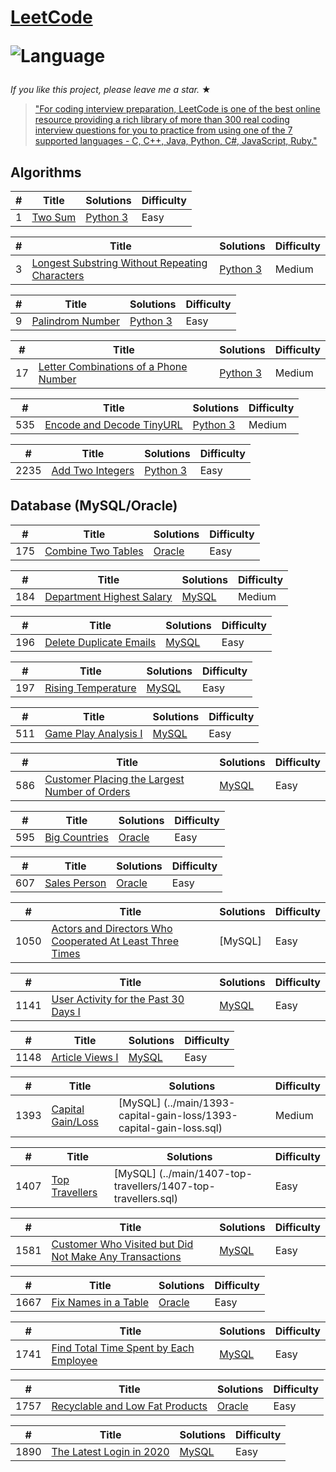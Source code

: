 # [LeetCode](https://leetcode.com/problemset/algorithms/)<p>![Language](https://img.shields.io/badge/language-Python3%20%2F%20MySQL%20%2F%20Bash-blue.svg) 

_If you like this project, please leave me a star._ &#9733;

> ["For coding interview preparation, LeetCode is one of the best online resource providing a rich library of more than 300 real coding interview questions for you to practice from using one of the 7 supported languages - C, C++, Java, Python, C#, JavaScript, Ruby."](https://www.quora.com/How-effective-is-Leetcode-for-preparing-for-technical-interviews)
## Algorithms

|  #  |      Title     |   Solutions   | Difficulty               
|-----|----------------|---------------|----------------------------
|1|[Two Sum](https://leetcode.com/problems/two-sum/)|[Python 3](../main/1-two-sum/1-two-sum.py) |Easy|
 
|  #  |      Title     |   Solutions   | Difficulty               
|-----|----------------|---------------|----------------------------
|3|[Longest Substring Without Repeating Characters](https://leetcode.com/problems/longest-substring-without-repeating-characters/)|[Python 3](../main/3-longest-substring-without-repeating-characters/3-longest-substring-without-repeating-characters.py) |Medium|
 
|  #  |      Title     |   Solutions   | Difficulty               
|-----|----------------|---------------|----------------------------
|9|[Palindrom Number](https://leetcode.com/problems/palindrome-number/)|[Python 3](../main/9-palindrome-number/9-palindrome-number.py) |Easy|
 
|  #  |      Title     |   Solutions   | Difficulty               
|-----|----------------|---------------|----------------------------
|17|[Letter Combinations of a Phone Number](https://leetcode.com/problems/letter-combinations-of-a-phone-number)|[Python 3](../main/17-letter-combinations-of-a-phone-number/17-letter-combinations-of-a-phone-number.py) |Medium|
 
|  #  |      Title     |   Solutions   | Difficulty               
|-----|----------------|---------------|----------------------------
|535|[Encode and Decode TinyURL](https://leetcode.com/problems/encode-and-decode-tinyurl/)|[Python 3](../main/535-encode-and-decode-tinyurl/535-encode-and-decode-tinyurl.py) |Medium|
 
| #    |      Title     | Solutions                                                                                                                                     | Difficulty                     
|----------------------|------------------------------------------------------------------------------------------------------------------------------------------|-------------------------------------------------------------------------------|--------------------------
|2235|[Add Two Integers](https://leetcode.com/problems/add-two-integers/)| [Python 3](../main/2235-add-two-integers/2235-add-two-integers.py)                                                                 |Easy|                                                                        Python 3||

## Database (MySQL/Oracle)

 | #    |      Title     | Solutions                                                                                                                                                                                                        | Difficulty                     
|----------------------|------------------------------------------------------------------------------------------------------------------------------------------|-------------------------------------------------------------------------------|--------------------------
|175|[Combine Two Tables](https://leetcode.com/problems/combine-two-tables/)| [Oracle](../main/175-combine-two-tables/175-combine-two-tables.sql)                                                                 |Easy|                                                                        Oracle||
 
 
|  #  |      Title     |   Solutions   | Difficulty               
|-----|----------------|---------------|----------------------------
|184|[Department Highest Salary](https://leetcode.com/problems/department-highest-salary/)| [MySQL](../main/184-department-highest-salary/184-department-highest-salary.sql) |Medium| 
 
 
  | #    |      Title     | Solutions                                                                                                                                                                                                        | Difficulty                     
|----------------------|------------------------------------------------------------------------------------------------------------------------------------------|-------------------------------------------------------------------------------|--------------------------
|196|[Delete Duplicate Emails](https://leetcode.com/problems/delete-duplicate-emails/)| [MySQL](../main/196-delete-duplicate-emails/196-delete-duplicate-emails.sql)                                                                 |Easy|                                                                        ||
 
 | #    |      Title     | Solutions                                                                                                                                                                                                      | Difficulty                     
|----------------------|------------------------------------------------------------------------------------------------------------------------------------------|-------------------------------------------------------------------------------|--------------------------
|197|[Rising Temperature](https://leetcode.com/problems/rising-temperature/)| [MySQL](../main/197-rising-temperature/197-rising-temperature.sql)                                                                 |Easy|                                                                        MySQL||

 
  | #    |      Title     | Solutions                                                                                                                                                                                                        | Difficulty                     
|----------------------|------------------------------------------------------------------------------------------------------------------------------------------|-------------------------------------------------------------------------------|--------------------------
|511|[Game Play Analysis I](https://leetcode.com/problems/game-play-analysis-i/)| [MySQL](../main/511-game-play-analysis-i/511-game-play-analysis-i.sqli)                                                                 |Easy|                                                                        Oracle||

 
| #    |      Title     | Solutions | Difficulty                    
|----------------------|------------------------------------------------------------------------------------------------------------------------------------------|-------------------------------------------------------------------------------|--------------------------
|586|[Customer Placing the Largest Number of Orders](https://leetcode.com/problems/customer-placing-the-largest-number-of-orders/)| [MySQL](../main/586-customer-placing-the-largest-number-of-orders/586-customer-placing-the-largest-number-of-orders.sql)                                                                 |Easy|                                                                        ||
 
 
| #    |      Title     | Solutions | Difficulty                    
|----------------------|------------------------------------------------------------------------------------------------------------------------------------------|-------------------------------------------------------------------------------|--------------------------
|595|[Big Countries](https://leetcode.com/problems/big-countries/)| [Oracle](../main/595-big-countries/595-big-countries.sql)                                                                 |Easy|                                                                        Oracle||
 
 
| #    |      Title     | Solutions | Difficulty                    
|----------------------|------------------------------------------------------------------------------------------------------------------------------------------|-------------------------------------------------------------------------------|--------------------------
|607|[Sales Person](https://leetcode.com/problems/sales-person/)| [Oracle](../main/607-sales-person/607-sales-person.sql)                                                                 |Easy|                                                                        MySQL||
 
|  #  |      Title     |   Solutions   | Difficulty               
|-----|----------------|---------------|----------------------------
|1050|[Actors and Directors Who Cooperated At Least Three Times](https://leetcode.com/problems/actors-and-directors-who-cooperated-at-least-three-times/)| [MySQL] |Easy|  
 
 
|  #  |      Title     |   Solutions   | Difficulty               
|-----|----------------|---------------|----------------------------
|1141|[User Activity for the Past 30 Days I](https://leetcode.com/problems/user-activity-for-the-past-30-days-i/)| [MySQL](../main/1141-user-activity-for-the-past-30-days-i/1141-user-activity-for-the-past-30-days-i.sql) |Easy| 
 
 
|  #  |      Title     |   Solutions   | Difficulty               
|-----|----------------|---------------|----------------------------
|1148|[Article Views I](https://leetcode.com/problems/article-views-i/)| [MySQL](../main/1148-article-views-i/1148-article-views-i.sql) |Easy| 
 
|  #  |      Title     |   Solutions   | Difficulty               
|-----|----------------|---------------|----------------------------
|1393|[Capital Gain/Loss](https://leetcode.com/problems/capital-gainloss/)| [MySQL] (../main/1393-capital-gain-loss/1393-capital-gain-loss.sql) |Medium|   
 
|  #  |      Title     |   Solutions   | Difficulty               
|-----|----------------|---------------|----------------------------
|1407|[Top Travellers](https://leetcode.com/problems/top-travellers/)| [MySQL] (../main/1407-top-travellers/1407-top-travellers.sql) |Easy|    
 
 
|  #  |      Title     |   Solutions   | Difficulty               
|-----|----------------|---------------|----------------------------
|1581|[Customer Who Visited but Did Not Make Any Transactions](https://leetcode.com/problems/customer-who-visited-but-did-not-make-any-transactions/)| [MySQL](../main/1581-customer-who-visited-but-did-not-make-any-transactions/1581-customer-who-visited-but-did-not-make-any-transactions.sql) |Easy| 
 
 
|  #  |      Title     |   Solutions   | Difficulty               
|-----|----------------|---------------|----------------------------
|1667|[Fix Names in a Table](https://leetcode.com/problems/fix-names-in-a-table/)|[Oracle](../main/1667-fix-names-in-a-table/1667-fix-names-in-a-table.sql) |Easy|
 
|  #  |      Title     |   Solutions   | Difficulty               
|-----|----------------|---------------|----------------------------
|1741|[Find Total Time Spent by Each Employee](https://leetcode.com/problems/find-total-time-spent-by-each-employee/)|[MySQL](../main/1741-find-total-time-spent-by-each-employee/1741-find-total-time-spent-by-each-employee.sql) |Easy|
 
|  #  |      Title     |   Solutions   | Difficulty               
|-----|----------------|---------------|----------------------------
|1757|[Recyclable and Low Fat Products](https://leetcode.com/problems/recyclable-and-low-fat-products/)|[Oracle](../main/1757-recyclable-and-low-fat-products/1757-recyclable-and-low-fat-products.sql) |Easy|

|  #  |      Title     |   Solutions   | Difficulty               
|-----|----------------|---------------|----------------------------
|1890|[The Latest Login in 2020](https://leetcode.com/problems/the-latest-login-in-2020/)|[MySQL](../main/1890-the-latest-login-in-2020/1890-the-latest-login-in-2020.sql) |Easy|
